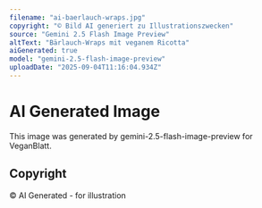 ```yaml
---
filename: "ai-baerlauch-wraps.jpg"
copyright: "© Bild AI generiert zu Illustrationszwecken"
source: "Gemini 2.5 Flash Image Preview"
altText: "Bärlauch-Wraps mit veganem Ricotta"
aiGenerated: true
model: "gemini-2.5-flash-image-preview"
uploadDate: "2025-09-04T11:16:04.934Z"
---
```


# AI Generated Image

This image was generated by gemini-2.5-flash-image-preview for VeganBlatt.

## Copyright
© AI Generated - for illustration
